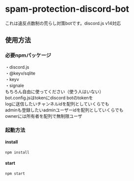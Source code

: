 # spam-protection-discord-bot
これは違反点数制の荒らし対策botです。discord.js v14対応  
## 使用方法
### 必要npmパッケージ  
・discord.js  
・@keyv/sqlite  
・keyv  
・signale  
もちろん自由に使ってください（使う人はいない）  
bot.config.jsはtokenにdiscord botのtokenを    
logに送信したいチャンネルidを配列としていくらでも  
adminも登録したいadminユーザーidを配列としていくらでも  
ownerには所有者を配列で無制限ユーザ
### 起動方法
#### install
``` shell
npm install
```
#### start
``` shell
npm start
```
